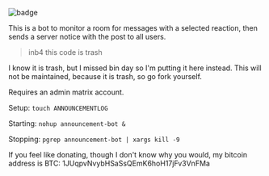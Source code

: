 ![badge](http://www.wtfpl.net/wp-content/uploads/2012/12/wtfpl-badge-2.png)

This is a bot to monitor a room for messages with a selected reaction, then sends a server notice with the post to all users.

> inb4 this code is trash

I know it is trash, but I missed bin day so I'm putting it here instead.
This will not be maintained, because it is trash, so go fork yourself.

Requires an admin matrix account.

Setup: `touch ANNOUNCEMENTLOG`

Starting:  `nohup announcement-bot &`

Stopping: `pgrep announcement-bot | xargs kill -9`

If you feel like donating, though I don't know why you would, my bitcoin address is
BTC: 1JUqpvNvybHSaSsQEmK6hoH17jFv3VnFMa


